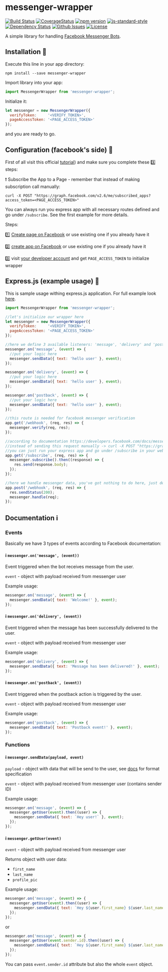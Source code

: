 # messenger-wrapper
[![Build Status](https://travis-ci.org/justynjozwiak/messenger-wrapper.svg?branch=master)](https://travis-ci.org/justynjozwiak/messenger-wrapper)
[![CoverageStatus](https://coveralls.io/repos/github/justynjozwiak/messenger-wrapper/badge.svg?branch=master)](https://coveralls.io/github/justynjozwiak/messenger-wrapper?branch=master)
[![npm version](https://img.shields.io/npm/v/messenger-wrapper.svg?style=flat)](https://www.npmjs.com/package/messenger-wrapper)
[![js-standard-style](https://img.shields.io/badge/code%20style-standard-brightgreen.svg)](http://standardjs.com/)
[![Dependency Status](https://www.versioneye.com/user/projects/571a18b3fcd19a00415b21bc/badge.svg)](https://www.versioneye.com/user/projects/571a18b3fcd19a00415b21bc)
[![Github Issues](http://githubbadges.herokuapp.com/justynjozwiak/messenger-wrapper/issues.svg)](https://github.com/justynjozwiak/messenger-wrapper/issues)
[![License](http://img.shields.io/:license-MIT-blue.svg)](http://badges.mit-license.org)

A simple library for handling [Facebook Messenger Bots](https://developers.facebook.com/docs/messenger-platform).

## Installation :electric_plug:

Execute this line in your app directory:

```
npm install --save messenger-wrapper
```

Import library into your app:

```javascript
import MessengerWrapper from 'messenger-wrapper';
```

Initialize it:

```javascript
let messenger = new MessengerWrapper({
  verifyToken:     '<VERIFY_TOKEN>',
  pageAccessToken: '<PAGE_ACCESS_TOKEN>'
});
```

and you are ready to go.

## Configuration (facebook's side) :paperclip:

First of all visit this official [tutorial](https://developers.facebook.com/docs/messenger-platform/quickstart#steps])) and
make sure you complete these :three: steps:

:exclamation: Subscribe the App to a Page - remember that instead of making subscription call manually:

```
curl -X POST "https://graph.facebook.com/v2.6/me/subscribed_apps?access_token=<PAGE_ACCESS_TOKEN>"
```

You can always run you express app with all necessary routes defined and go under `/subscribe`. See the first example for more details.

Steps:

:one: [Create page on Facebook](https://www.facebook.com/pages/create/) or use existing one if you already have it

:two: [create app on Facebook](https://developers.facebook.com/quickstarts/?platform=web) or use existing one if you already have it

:three: visit [your developer account](https://developers.facebook.com/apps/) and get `PAGE_ACCESS_TOKEN` to initialize wrapper

## Express.js (example usage) :book:

This is sample usage withing express.js application. For full example look [here](https://github.com/justynjozwiak/messenger-wrapper/blob/master/example/express-example.js).

```javascript
import MessengerWrapper from 'messenger-wrapper';

//let's initialize our wrapper here
let messenger = new MessengerWrapper({
  verifyToken:     '<VERIFY_TOKEN>',
  pageAccessToken: '<PAGE_ACCESS_TOKEN>'
});

//here we define 3 available listeners: 'message', 'delivery' and 'postback'
messenger.on('message', (event) => {
  //put your logic here
  messenger.sendData({ text: 'hello user' }, event);
});

messenger.on('delivery', (event) => {
  //put your logic here
  messenger.sendData({ text: 'hello user' }, event);
});

messenger.on('postback', (event) => {
  //put your logic here
  messenger.sendData({ text: 'hello user' }, event);
});

//this route is needed for facebook messenger verification
app.get('/webhook', (req, res) => {
  messenger.verify(req, res);
});

//according to documentation https://developers.facebook.com/docs/messenger-platform/implementation
//instead of sending this request manually -> curl -X POST "https://graph.facebook.com/v2.6/me/subscribed_apps?access_token=<PAGE_ACCESS_TOKEN>"
//you can just run your express app and go under /subscribe in your web browser
app.get('/subscribe', (req, res) => {
  messenger.subscribe().then((response) => {
    res.send(response.body);
  });
});

//here we handle messenger data, you've got nothing to do here, just define that route
app.post('/webhook', (req, res) => {
  res.sendStatus(200);
  messenger.handle(req);
});
```

## Documentation :information_source:

### Events

Basically we have 3 types of events according to Facebook documentation:

#### :information_source: `messenger.on('message', (event))`

Event triggered when the bot receives message from the user.

`event` - object with payload received from messenger user

Example usage:

```javascript
messenger.on('message', (event) => {
  messenger.sendData({ text: 'Welcome!' }, event);
});
```

#### :information_source: `messenger.on('delivery', (event))`

Event triggered when the message has been successfully delivered to the user.

`event` - object with payload received from messenger user

Example usage:

```javascript
messenger.on('delivery', (event) => {
  messenger.sendData({ text: 'Message has been delivered!' }, event);
});
```

#### :information_source: `messenger.on('postback', (event))`

Event triggered when the postback action is triggered by the user.

`event` - object with payload received from messenger user

Example usage:

```javascript
messenger.on('postback', (event) => {
  messenger.sendData({ text: 'Postback event!' }, event);
});
```

### Functions

#### :information_source: `messenger.sendData(payload, event)`

`payload` - object with data that will be send to the user, see [docs](https://developers.facebook.com/docs/messenger-platform/send-api-reference#request) for format specification

`event` - object with payload received from messenger user (contains sender ID)

Example usage:

```javascript
messenger.on('message', (event) => {
  messenger.getUser(event).then((user) => {
    messenger.sendData({ text: `Hey user!` }, event);
  });
});
```

#### :information_source: `messenger.getUser(event)`

`event` - object with payload received from messenger user

Returns object with user data:

* `first_name`
* `last_name`
* `profile_pic`

Example usage:

```javascript
messenger.on('message', (event) => {
  messenger.getUser(event).then((user) => {
    messenger.sendData({ text: `Hey ${user.first_name} ${user.last_name}` }, event);
  });
});
```

or

```javascript
messenger.on('message', (event) => {
  messenger.getUser(event.sender.id).then((user) => {
    messenger.sendData({ text: `Hey ${user.first_name} ${user.last_name}` }, event.sender.id);
  });
});
```

You can pass `event.sender.id` attribute but also the whole `event` object.
